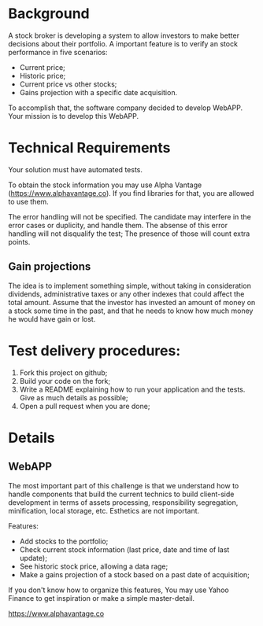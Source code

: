 # Background

A stock broker is developing a system to allow investors to make better decisions about their portfolio. A important feature is to verify an stock performance in five scenarios:

  - Current price;
  - Historic price;
  - Current price vs other stocks;
  - Gains projection with a specific date acquisition.
  
To accomplish that, the software company decided to develop WebAPP. Your mission is to develop this WebAPP.
   

# Technical Requirements

Your solution must have automated tests.

To obtain the stock information you may use Alpha Vantage (https://www.alphavantage.co). If you find libraries for that, you are allowed to use them.

The error handling will not be specified. The candidate may interfere in the error cases or duplicity, and handle them. The absense of this error handling will not disqualify the test; The presence of those will count extra points.

## Gain projections

The idea is to implement something simple, without taking in consideration dividends, administrative taxes or any other indexes that could affect the total amount. Assume that the investor has invested an amount of money on a stock some time in the past, and that he needs to know how much money he would have gain or lost.

# Test delivery procedures:

1. Fork this project on github;
2. Build your code on the fork;
3. Write a README explaining how to run your application and the tests. Give as much details as possible;
4. Open a pull request when you are done;

# Details

## WebAPP

The most important part of this challenge is that we understand how to handle components that build the current technics to build client-side development in terms of assets processing, responsibility segregation, minification, local storage, etc. Esthetics are not important.

Features:

- Add stocks to the portfolio;
- Check current stock  information (last price, date and time of last update);
- See historic stock price, allowing a data rage;
- Make a gains projection of a stock based on a past date of acquisition;

If you don't know how to organize this features, You may use Yahoo Finance to get inspiration or make a simple master-detail.


https://www.alphavantage.co

